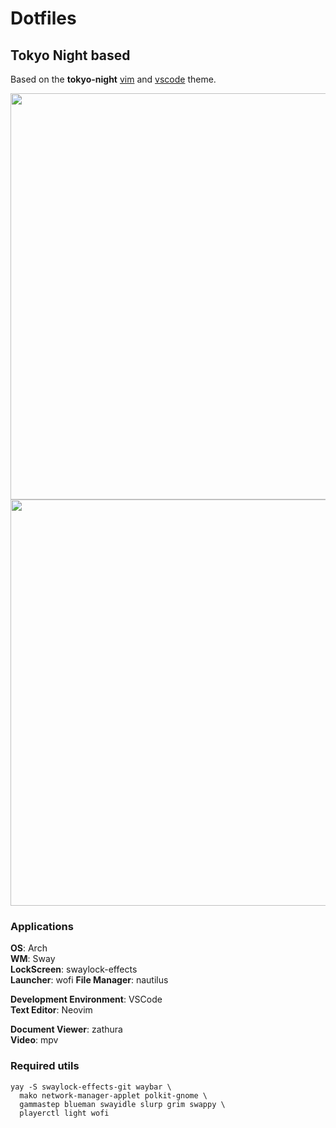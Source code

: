 # Dotfiles

## Tokyo Night based

Based on the **tokyo-night** [vim](https://github.com/ghifarit53/tokyonight-vim) and
[vscode](https://github.com/enkia/tokyo-night-vscode-theme) theme.

<img src="https://cdn.jsdelivr.net/gh/Jguer/jguer.github.io@master/awmdotfiles/dirty-tokyo-night.png" width="650">

<img src="https://cdn.jsdelivr.net/gh/Jguer/jguer.github.io@master/awmdotfiles/clean-tokyo-night.png" width="650">

### Applications

**OS**: Arch  
**WM**: Sway  
**LockScreen**: swaylock-effects  
**Launcher**: wofi
**File Manager**: nautilus

**Development Environment**: VSCode  
**Text Editor**: Neovim

**Document Viewer**: zathura  
**Video**: mpv

### Required utils

```
yay -S swaylock-effects-git waybar \
  mako network-manager-applet polkit-gnome \
  gammastep blueman swayidle slurp grim swappy \
  playerctl light wofi
```
